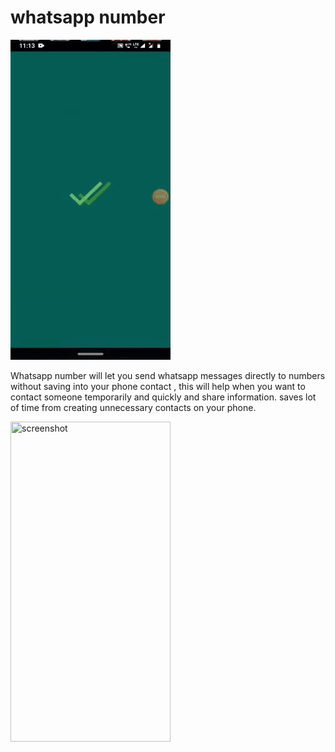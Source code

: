 # whatsapp number

![](appDemo.gif)


Whatsapp number will let you send whatsapp messages directly to numbers without saving into your phone contact , this will help when you want to contact someone temporarily and quickly and share information. saves lot of time from creating unnecessary contacts on your phone.

<img src="https://raw.githubusercontent.com/vijay0405/whatsapp-number/master/homeScreen.png" width="256" height="512"  title="screenshot">


